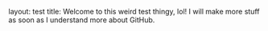 layout: test
title: Welcome to this weird test thingy, lol!
I will make more stuff as soon as I understand more about GitHub.

